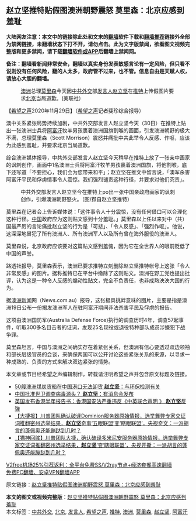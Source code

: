  <h2>赵立坚推特贴假图澳洲朝野震怒 莫里森：北京应感到羞耻</h2> <p class="notice"><b>大陆网友注意：本文中的链接除此处和文末的<a href="https://github.com/bannedbook/fanqiang" >翻墙</a>软件下载和<a href="https://github.com/killgcd/justmysocks/blob/master/README.md">翻墙推荐</a>链接外全部为禁网链接，未翻墙状态下打不开，请勿点击。此为文字版禁闻，欲看图文视频完整版和更多禁闻，请下载<a href="https://github.com/bannedbook/fanqiang">翻墙软件或APP</a>后翻墙上禁闻网。</p><p>备注：翻墙看新闻非常安全，翻墙以真实身份发表敏感言论有一定风险，但只看不说则没有任何风险，翻的人太多，政府管不过来，也不管。信息自由是天赋人权，请放心大胆的翻墙。</b></p>  <div class="entry"> <figure><figcaption><a href="https://www.bannedbook.org/bnews/tag/%e6%be%b3%e6%b4%b2/" class="st_tag internal_tag" rel="tag" title="标签 澳洲 下的日志">澳洲</a>总理<a href="https://www.bannedbook.org/bnews/tag/%e8%8e%ab%e9%87%8c%e6%a3%ae/" class="st_tag internal_tag" rel="tag" title="标签 莫里森 下的日志">莫里森</a>今天因<a href="https://www.bannedbook.org/bnews/tag/%E4%B8%AD%E5%85%B1%E5%A4%96%E4%BA%A4/" class="st_tag internal_tag" rel="tag" title="标签 中共外交 下的日志">中共外交</a>部<a href="https://www.bannedbook.org/bnews/tag/%E5%8F%91%E8%A8%80%E4%BA%BA/" class="st_tag internal_tag" rel="tag" title="标签 发言人 下的日志">发言人</a><a href="https://www.bannedbook.org/bnews/tag/%E8%B5%B5%E7%AB%8B%E5%9D%9A/" class="st_tag internal_tag" rel="tag" title="标签 赵立坚 下的日志">赵立坚</a>在<a href="https://www.bannedbook.org/bnews/tag/%e6%8e%a8%e7%89%b9/" class="st_tag internal_tag" rel="tag" title="标签 推特 下的日志">推特</a>上传假图片要求<a href="https://www.bannedbook.org/bnews/tag/%e5%8c%97%e4%ba%ac/" class="st_tag internal_tag" rel="tag" title="标签 北京 下的日志">北京</a>当局道歉。(美联社）</figcaption></figure> <p>【<span class='wp_keywordlink_affiliate'><a href="https://www.soundofhope.org" title="希望之声" target="_blank">希望之声</a></span>2020年11月29日】（<a href="https://www.bannedbook.org/bnews/tag/%e5%b8%8c%e6%9c%9b%e4%b9%8b%e5%a3%b0/" class="st_tag internal_tag" rel="tag" title="标签 希望之声 下的日志">希望之声</a>记者斐珍综合报导）</p> <p>澳中关系紧张局势持续加剧，中共外交部发言人赵立坚今天（30日）在推特上贴出一张澳洲士兵将<a href="https://www.bannedbook.org/bnews/tag/%e9%98%bf%e5%af%8c%e6%b1%97/" class="st_tag internal_tag" rel="tag" title="标签 阿富汗 下的日志">阿富汗</a>牧羊男孩裹着澳洲国旗割喉的画面，引发澳洲朝野的极大不满，总理莫里森（Scott Morrison）震怒并痛批中共此举令人反感、作呕，应该为此感到羞耻，并要求北京当局道歉。</p> <p>综合澳洲媒体报导，中共外交部发言人赵立坚今天稍早在推特上放了一张亲中画家的讽刺创作，画面中1名澳洲士兵将阿富汗牧羊男孩裹着澳洲国旗，将他割喉，底下还写道「不要担心，我们会为您带来和平」；赵立坚在推文中留言说，「澳军杀害阿富汗平民和俘虏情事令人震惊。我们强烈谴责这种行径，并要求对他们究责」。</p>  <figure><figcaption>中共外交部发言人赵立坚今在推特上po出一张中国亲政府画家的讽刺创作，引爆澳洲朝野怒火。（图/撷自赵立坚推特）</figcaption></figure> <p>莫里森在记者会上告诉媒体说：「这件事令人十分震惊，没有任何借口可以合理化这种行径。<span class='wp_keywordlink_affiliate'><a href="https://www.bannedbook.org/" title="中国" target="_blank">中国</a></span>政府应为这则贴文感到十分羞耻。」莫里森以上任以来对中（共）国最严厉的言论痛批赵立坚的行为是「可悲」、「令人反感」、「强烈作呕」。他说，这深深地冒犯了所有澳洲人、所有澳洲军人以及所有曾在海外服役的澳洲人。</p> <p>莫里森说，北京政府应该要对这篇贴文感到羞愧，因为它在全世界人的眼前贬低了中国的声誉。</p> <p>路透社报导，莫里森表示，澳洲已要求推特立刻删除赵立坚推特帐号上这张「令人非常反感」的图片。据称推特已在平台中撤除了这则贴文。澳洲在野工党也提出批评，认为这是一种令人反感的煽动性贴文，完全不负责任，也非成熟泱泱大国的行为。</p>  <p>据<span class='wp_keywordlink'><a href="https://www.huaglad.com/" title="澳洲新闻" target="_blank">澳洲新闻</a></span>网（News.com.au）报导，这张极具挑衅意味的图片，主要是指是澳洲19日公布一份揭发澳洲军人在驻阿富汗期间非法杀害平民及俘虏的报告。</p> <p>这项由澳洲国防军(Australia Defense Force)执行的调查历时4年，调查57起事件，听取300多名目击者的证词，发现25名现役或退役特种部队成员涉嫌犯下战争罪。</p> <p>莫里森坦言，中国与澳洲之间确实存在着紧张关系，但澳洲有信心要透过双边领袖和部长层级官员的会谈，来确保两国可以公开讨论这些紧张关系的来源，以寻求一种成熟的、负责的方式来解决双边紧张的情势。</p>  <p>本文章或节目经希望之声编辑制作，转载请注明希望之声并包含原文标题及链接。</p> <ul class='op-related-articles' title='相关阅读'> <li><a href='https://www.bannedbook.org/bnews/headline/20201125/1436965.html' target='_blank'>50艘澳洲煤炭货船在中国港口无法卸货 <b>赵立坚</b>：与环保检测有关</a></li> <li><a href='https://www.bannedbook.org/bnews/headline/20201125/1436491.html' target='_blank'>中国批准世卫调查病毒源头？ <b>赵立坚</b>：有消息会发布</a></li> <li><a href='https://www.bannedbook.org/bnews/headline/20201124/1436379.html' target='_blank'>英国发布香港半年报告书：香港国安法严重违反《中英联合声明 》 <b>赵立坚</b>反弹</a></li> <li><a href='https://www.bannedbook.org/bnews/bannedvideo/20201120/1435462.html' target='_blank'>【大捷报】川普团队确认破译Dominion服务器原始情报，选举舞弊专家交证词推翻密州选举结果，<b>赵立坚</b>奇事‘五眼联盟’变‘瞎眼联盟’，央视奇文：一派胡言的蓬佩奥还能蹦跶到几时？</a></li> <li><a href='https://www.bannedbook.org/bnews/bannedvideo/20201121/1435461.html' target='_blank'>【猫神回眸】川普团队大捷，确认破译多米尼安服务器原始情报，选举舞弊专家交证词推翻密州选举结果，<b>赵立坚</b>‘变‘瞎眼联盟’，央视开撕：一派胡言的蓬佩奥还能蹦跶到几时？</a></li> </ul> <p class="texttj"> <a href="https://github.com/bannedbook/fanqiang/wiki/V2ray%E6%9C%BA%E5%9C%BA" target="_blank">V2free机场25%引荐返利：全平台免费SS/V2ray节点+经济套餐高速翻墙</a><br/> <a href="https://github.com/bannedbook/fanqiang/wiki/%E7%A6%81%E9%97%BB%E7%BD%91%E5%AE%89%E5%8D%93%E7%BF%BB%E5%A2%99%E6%96%B0%E9%97%BBAPP" target="_blank">免费PC翻墙、安卓VPN翻墙APP</a></p><p>原文链接：<a class="src_link"  href="https://www.soundofhope.org/post/448351" target="_blank">赵立坚推特贴假图澳洲朝野震怒 莫里森：北京应感到羞耻</a></p><a name='sharetosocial'></a>       <div><b>本文的图文或视频完整版</b>：<a href='https://www.bannedbook.org/bnews/comments/20201130/1439542.html'>赵立坚推特贴假图澳洲朝野震怒 莫里森：北京应感到羞耻</a></div>  </div><!--END ENTRY--> <div class="postfooter"> <div>本文标签：<a href="https://www.bannedbook.org/bnews/tag/%E4%B8%AD%E5%85%B1%E5%A4%96%E4%BA%A4/" rel="tag">中共外交</a>, <a href="https://www.bannedbook.org/bnews/tag/%e5%8c%97%e4%ba%ac/" rel="tag">北京</a>, <a href="https://www.bannedbook.org/bnews/tag/%E5%8F%91%E8%A8%80%E4%BA%BA/" rel="tag">发言人</a>, <a href="https://www.bannedbook.org/bnews/tag/%e5%b8%8c%e6%9c%9b%e4%b9%8b%e5%a3%b0/" rel="tag">希望之声</a>, <a href="https://www.bannedbook.org/bnews/tag/%e6%8e%a8%e7%89%b9/" rel="tag">推特</a>, <a href="https://www.bannedbook.org/bnews/tag/%e6%be%b3%e6%b4%b2/" rel="tag">澳洲</a>, <a href="https://www.bannedbook.org/bnews/tag/%e8%8e%ab%e9%87%8c%e6%a3%ae/" rel="tag">莫里森</a>, <a href="https://www.bannedbook.org/bnews/tag/%E8%B5%B5%E7%AB%8B%E5%9D%9A/" rel="tag">赵立坚</a>, <a href="https://www.bannedbook.org/bnews/tag/%e9%98%bf%e5%af%8c%e6%b1%97/" rel="tag">阿富汗</a></div>  </div><!--END POSTFOOTER--> 